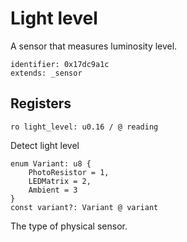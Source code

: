 # Light level

A sensor that measures luminosity level.

    identifier: 0x17dc9a1c
    extends: _sensor

## Registers

    ro light_level: u0.16 / @ reading

Detect light level

    enum Variant: u8 {
        PhotoResistor = 1,
        LEDMatrix = 2,
        Ambient = 3
    }
    const variant?: Variant @ variant

The type of physical sensor.
